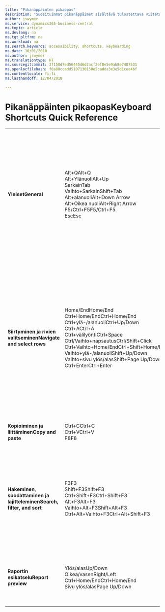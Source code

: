 ```yaml
---
title: "Pikanäppäinten pikaopas"
description: "Suosituimmat pikanäppäimet sisältävä tulostettava viitetaulukko."
author: jswymer
ms.service: dynamics365-business-central
ms.topic: article
ms.devlang: na
ms.tgt_pltfrm: na
ms.workload: na
ms.search.keywords: accessibility, shortcuts, keyboarding
ms.date: 10/01/2018
ms.author: jswymer
ms.translationtype: HT
ms.sourcegitcommit: 3f158d7ed56445d6d2acf2ef8e5e9ab8e7487531
ms.openlocfilehash: f0a88ccadd5107130150e5cadda3e3e5d1cee4bf
ms.contentlocale: fi-fi
ms.lasthandoff: 12/04/2018

---
```


# <a name="keyboard-shortcuts-quick-reference"></a><span data-ttu-id="7d7b3-103">Pikanäppäinten pikaopas</span><span class="sxs-lookup"><span data-stu-id="7d7b3-103">Keyboard Shortcuts Quick Reference</span></span>

||||  
|----------------|-----------|----------------|
|<span data-ttu-id="7d7b3-104">**Yleiset**</span><span class="sxs-lookup"><span data-stu-id="7d7b3-104">**General**</span></span>|<span data-ttu-id="7d7b3-105">Alt+Q</span><span class="sxs-lookup"><span data-stu-id="7d7b3-105">Alt+Q</span></span><br /><span data-ttu-id="7d7b3-106">Alt+Ylänuoli</span><span class="sxs-lookup"><span data-stu-id="7d7b3-106">Alt+Up</span></span><br /><span data-ttu-id="7d7b3-107">Sarkain</span><span class="sxs-lookup"><span data-stu-id="7d7b3-107">Tab</span></span><br /><span data-ttu-id="7d7b3-108">Vaihto+Sarkain</span><span class="sxs-lookup"><span data-stu-id="7d7b3-108">Shift+Tab</span></span><br /><span data-ttu-id="7d7b3-109">Alt+alanuoli</span><span class="sxs-lookup"><span data-stu-id="7d7b3-109">Alt+Down Arrow</span></span><br /><span data-ttu-id="7d7b3-110">Alt+Oikea nuoli</span><span class="sxs-lookup"><span data-stu-id="7d7b3-110">Alt+Right Arrow</span></span><br /><span data-ttu-id="7d7b3-111">F5/Ctrl+F5</span><span class="sxs-lookup"><span data-stu-id="7d7b3-111">F5/Ctrl+F5</span></span><br /><span data-ttu-id="7d7b3-112">Esc</span><span class="sxs-lookup"><span data-stu-id="7d7b3-112">Esc</span></span>|<span data-ttu-id="7d7b3-113">Avaa **Kerro**</span><span class="sxs-lookup"><span data-stu-id="7d7b3-113">Open **Tell me**</span></span><br /><span data-ttu-id="7d7b3-114">Avaa työkaluvihje tai tarkistusvirhe</span><span class="sxs-lookup"><span data-stu-id="7d7b3-114">Open tooltip or validation error</span></span><br /><span data-ttu-id="7d7b3-115">Siirrä kohdistus seuraavaan ohjausobjektiin</span><span class="sxs-lookup"><span data-stu-id="7d7b3-115">Move focus to the next control</span></span><br /><span data-ttu-id="7d7b3-116">Siirrä kohdistus edelliseen ohjausobjektiin</span><span class="sxs-lookup"><span data-stu-id="7d7b3-116">Move focus to the previous control</span></span><br /><span data-ttu-id="7d7b3-117">Avaa avattava luettelo tai haku</span><span class="sxs-lookup"><span data-stu-id="7d7b3-117">Open a drop-down or look up</span></span><br /><span data-ttu-id="7d7b3-118">Katso lasketun arvon tapahtumat</span><span class="sxs-lookup"><span data-stu-id="7d7b3-118">See the transactions for calculated value</span></span><br /><span data-ttu-id="7d7b3-119">Päivitä tai lataa sivu uudelleen</span><span class="sxs-lookup"><span data-stu-id="7d7b3-119">Refresh/reload page</span></span><br /><span data-ttu-id="7d7b3-120">Sulje nykyinen sivu tai avattava luettelo.</span><span class="sxs-lookup"><span data-stu-id="7d7b3-120">Close the current page or drop-down.</span></span>|
|<span data-ttu-id="7d7b3-121">**Siirtyminen ja rivien valitseminen**</span><span class="sxs-lookup"><span data-stu-id="7d7b3-121">**Navigate and select rows**</span></span>| <span data-ttu-id="7d7b3-122">Home/End</span><span class="sxs-lookup"><span data-stu-id="7d7b3-122">Home/End</span></span><br /><span data-ttu-id="7d7b3-123">Ctrl+Home/End</span><span class="sxs-lookup"><span data-stu-id="7d7b3-123">Ctrl+Home/End</span></span> <br /><span data-ttu-id="7d7b3-124">Ctrl+ylä-/alanuoli</span><span class="sxs-lookup"><span data-stu-id="7d7b3-124">Ctrl+Up/Down</span></span><br /><span data-ttu-id="7d7b3-125">Ctrl+A</span><span class="sxs-lookup"><span data-stu-id="7d7b3-125">Ctrl+A</span></span> <br /><span data-ttu-id="7d7b3-126">Ctrl+välilyönti</span><span class="sxs-lookup"><span data-stu-id="7d7b3-126">Ctrl+Space</span></span><br /><span data-ttu-id="7d7b3-127">Ctrl/Vaihto+napsautus</span><span class="sxs-lookup"><span data-stu-id="7d7b3-127">Ctrl/Shift+Click</span></span><br /><span data-ttu-id="7d7b3-128">Ctrl+Vaihto+Home/End</span><span class="sxs-lookup"><span data-stu-id="7d7b3-128">Ctrl+Shift+Home/End</span></span><br /><span data-ttu-id="7d7b3-129">Vaihto+ylä-/alanuoli</span><span class="sxs-lookup"><span data-stu-id="7d7b3-129">Shift+Up/Down</span></span><br /><span data-ttu-id="7d7b3-130">Vaihto+sivu ylös/alas</span><span class="sxs-lookup"><span data-stu-id="7d7b3-130">Shift+Page Up/Down</span></span><br /><span data-ttu-id="7d7b3-131">Ctrl+Enter</span><span class="sxs-lookup"><span data-stu-id="7d7b3-131">Ctrl+Enter</span></span>| <span data-ttu-id="7d7b3-132">Siirry ensimmäiseen/viimeiseen kenttään</span><span class="sxs-lookup"><span data-stu-id="7d7b3-132">Go to first/last field</span></span><br /><span data-ttu-id="7d7b3-133">Siirry ensimmäiselle/viimeiselle riville</span><span class="sxs-lookup"><span data-stu-id="7d7b3-133">Go to first/last row</span></span><br /><span data-ttu-id="7d7b3-134">Siirry menettämättä valintaa</span><span class="sxs-lookup"><span data-stu-id="7d7b3-134">Navigate without losing selection</span></span><br /><span data-ttu-id="7d7b3-135">Valitse kaikki</span><span class="sxs-lookup"><span data-stu-id="7d7b3-135">Select all</span></span><br /><span data-ttu-id="7d7b3-136">Vaihda rivin valintaa</span><span class="sxs-lookup"><span data-stu-id="7d7b3-136">Toggle row selection</span></span><br /> <span data-ttu-id="7d7b3-137">Lisää rivit valintaan</span><span class="sxs-lookup"><span data-stu-id="7d7b3-137">Add the row/rows to the selection</span></span><br /><span data-ttu-id="7d7b3-138">Laajenna valintaa ensimmäiselle/viimeiselle riville</span><span class="sxs-lookup"><span data-stu-id="7d7b3-138">Extend selection to first/last row</span></span><br /><span data-ttu-id="7d7b3-139">Lisää rivi valinnan ylä-/alapuolelle</span><span class="sxs-lookup"><span data-stu-id="7d7b3-139">Add row above/below to selection</span></span><br /><span data-ttu-id="7d7b3-140">Kaikkien näkyvissä olevien rivien lisääminen valinnan ala-/yläpuolelle</span><span class="sxs-lookup"><span data-stu-id="7d7b3-140">Add all visible rows above/below to selection</span></span><br /><span data-ttu-id="7d7b3-141">Kohdistus luettelon ulkopuolella</span><span class="sxs-lookup"><span data-stu-id="7d7b3-141">Focus out of the list</span></span>|
|<span data-ttu-id="7d7b3-142">**Kopioiminen ja liittäminen**</span><span class="sxs-lookup"><span data-stu-id="7d7b3-142">**Copy and paste**</span></span>|<span data-ttu-id="7d7b3-143">Ctrl+C</span><span class="sxs-lookup"><span data-stu-id="7d7b3-143">Ctrl+C</span></span><br /><span data-ttu-id="7d7b3-144">Ctrl+V</span><span class="sxs-lookup"><span data-stu-id="7d7b3-144">Ctrl+V</span></span><br /><span data-ttu-id="7d7b3-145">F8</span><span class="sxs-lookup"><span data-stu-id="7d7b3-145">F8</span></span>|<span data-ttu-id="7d7b3-146">Kopioi rivit</span><span class="sxs-lookup"><span data-stu-id="7d7b3-146">Copy rows</span></span><br /><span data-ttu-id="7d7b3-147">Liitä rivit</span><span class="sxs-lookup"><span data-stu-id="7d7b3-147">Paste rows</span></span><br /><span data-ttu-id="7d7b3-148">Kopioi yläpuolella oleva kenttä nykyiselle riville</span><span class="sxs-lookup"><span data-stu-id="7d7b3-148">Copy field above into current row</span></span>|
|<span data-ttu-id="7d7b3-149">**Hakeminen, suodattaminen ja lajitteleminen**</span><span class="sxs-lookup"><span data-stu-id="7d7b3-149">**Search, filter, and sort**</span></span>|<span data-ttu-id="7d7b3-150">F3</span><span class="sxs-lookup"><span data-stu-id="7d7b3-150">F3</span></span><br /><span data-ttu-id="7d7b3-151">Shift+F3</span><span class="sxs-lookup"><span data-stu-id="7d7b3-151">Shift+F3</span></span><br /><span data-ttu-id="7d7b3-152">Ctrl+Shift+F3</span><span class="sxs-lookup"><span data-stu-id="7d7b3-152">Ctrl+Shift+F3</span></span><br /><span data-ttu-id="7d7b3-153">Alt+F3</span><span class="sxs-lookup"><span data-stu-id="7d7b3-153">Alt+F3</span></span><br /><span data-ttu-id="7d7b3-154">Vaihto+Alt+F3</span><span class="sxs-lookup"><span data-stu-id="7d7b3-154">Shift+Alt+F3</span></span><br /><span data-ttu-id="7d7b3-155">Ctrl+Alt+Vaihto+F3</span><span class="sxs-lookup"><span data-stu-id="7d7b3-155">Ctrl+Alt+Shift+F3</span></span>|<span data-ttu-id="7d7b3-156">Vaihda hakuun</span><span class="sxs-lookup"><span data-stu-id="7d7b3-156">Toggle search</span></span><br /><span data-ttu-id="7d7b3-157">Vaihda suodatinruutuun: kohdistus kenttäsuodattimissa</span><span class="sxs-lookup"><span data-stu-id="7d7b3-157">Toggle filter pane; focus on field filters</span></span><br /><span data-ttu-id="7d7b3-158">Vaihda suodatinruutuun: kohdistus yhteissummasuodattimissa</span><span class="sxs-lookup"><span data-stu-id="7d7b3-158">Toggle filter pane; focus on totals filters</span></span><br /><span data-ttu-id="7d7b3-159">Suodata valitun solun arvon mukaan</span><span class="sxs-lookup"><span data-stu-id="7d7b3-159">Filter on selected cell value</span></span><br /><span data-ttu-id="7d7b3-160">Lisää valittuun kenttään suodatin</span><span class="sxs-lookup"><span data-stu-id="7d7b3-160">Add filter on selected field</span></span><br /><span data-ttu-id="7d7b3-161">Nollaa suodattimet</span><span class="sxs-lookup"><span data-stu-id="7d7b3-161">Reset filters</span></span>|
|<span data-ttu-id="7d7b3-162">**Raportin esikatselu**</span><span class="sxs-lookup"><span data-stu-id="7d7b3-162">**Report preview**</span></span>|<span data-ttu-id="7d7b3-163">Ylös/alas</span><span class="sxs-lookup"><span data-stu-id="7d7b3-163">Up/Down</span></span><br /><span data-ttu-id="7d7b3-164">Oikea/vasen</span><span class="sxs-lookup"><span data-stu-id="7d7b3-164">Right/Left</span></span><br /><span data-ttu-id="7d7b3-165">Ctrl+Home/End</span><span class="sxs-lookup"><span data-stu-id="7d7b3-165">Ctrl+Home/End</span></span><br /><span data-ttu-id="7d7b3-166">Sivu ylös/alas</span><span class="sxs-lookup"><span data-stu-id="7d7b3-166">Page Up/Down</span></span>|<span data-ttu-id="7d7b3-167">Vieritä sivua ylös ja alas</span><span class="sxs-lookup"><span data-stu-id="7d7b3-167">Scroll up and down the page</span></span><br /><span data-ttu-id="7d7b3-168">Vieritä oikealle/vasemmalle</span><span class="sxs-lookup"><span data-stu-id="7d7b3-168">Scroll to the right/left</span></span> <br /><span data-ttu-id="7d7b3-169">Siirry ensimmäiselle/viimeiselle sivulle</span><span class="sxs-lookup"><span data-stu-id="7d7b3-169">Go to the first/last page</span></span><br /><span data-ttu-id="7d7b3-170">Siirry edelliselle/seuraavalle sivulle</span><span class="sxs-lookup"><span data-stu-id="7d7b3-170">Go to the previous/next page</span></span>|


